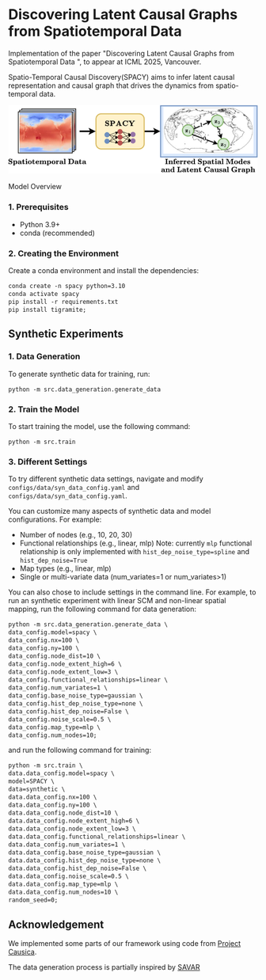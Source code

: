 # Discovering Latent Causal Graphs from Spatiotemporal Data

Implementation of the paper "Discovering Latent Causal Graphs from Spatiotemporal Data
", to appear at ICML 2025, Vancouver.

Spatio-Temporal Causal Discovery(SPACY) aims to infer latent causal representation and causal graph that drives the dynamics from spatio-temporal data.

![SPACY Overview](./assets/spacy_overview.png)

Model Overview

### 1. Prerequisites

*   Python 3.9+
*   conda (recommended)

### 2. Creating the Environment

Create a conda environment and install the dependencies:

    
    conda create -n spacy python=3.10
    conda activate spacy
    pip install -r requirements.txt
    pip install tigramite;

## Synthetic Experiments

### 1. Data Generation

To generate synthetic data for training, run:

    python -m src.data_generation.generate_data

### 2. Train the Model

To start training the model, use the following command:

    python -m src.train

### 3. Different Settings

To try different synthetic data settings, navigate and modify `configs/data/syn_data_config.yaml` and `configs/data/syn_data_config.yaml`.

You can customize many aspects of synthetic data and model configurations. For example:
- Number of nodes (e.g., 10, 20, 30)
- Functional relationships (e.g., linear, mlp) Note: currently `mlp` functional relationship is only implemented with `hist_dep_noise_type=spline` and `hist_dep_noise=True`
- Map types (e.g., linear, mlp)
- Single or multi-variate data (num_variates=1 or num_variates>1)
    

You can also chose to include settings in the command line. For example, to run an synthetic experiment with linear SCM and non-linear spatial mapping, run the following command for data generation:

    python -m src.data_generation.generate_data \
    data_config.model=spacy \
    data_config.nx=100 \
    data_config.ny=100 \
    data_config.node_dist=10 \
    data_config.node_extent_high=6 \
    data_config.node_extent_low=3 \
    data_config.functional_relationships=linear \
    data_config.num_variates=1 \
    data_config.base_noise_type=gaussian \
    data_config.hist_dep_noise_type=none \
    data_config.hist_dep_noise=False \
    data_config.noise_scale=0.5 \
    data_config.map_type=mlp \
    data_config.num_nodes=10;


and run the following command for training:

    python -m src.train \
    data.data_config.model=spacy \
    model=SPACY \
    data=synthetic \
    data.data_config.nx=100 \
    data.data_config.ny=100 \
    data.data_config.node_dist=10 \
    data.data_config.node_extent_high=6 \
    data.data_config.node_extent_low=3 \
    data.data_config.functional_relationships=linear \
    data.data_config.num_variates=1 \
    data.data_config.base_noise_type=gaussian \
    data.data_config.hist_dep_noise_type=none \
    data.data_config.hist_dep_noise=False \
    data.data_config.noise_scale=0.5 \
    data.data_config.map_type=mlp \
    data.data_config.num_nodes=10 \
    random_seed=0;

## Acknowledgement
We implemented some parts of our framework using code from [Project Causica](https://github.com/microsoft/causica). 

The data generation process is partially inspired by [SAVAR](https://github.com/xtibau/savar)